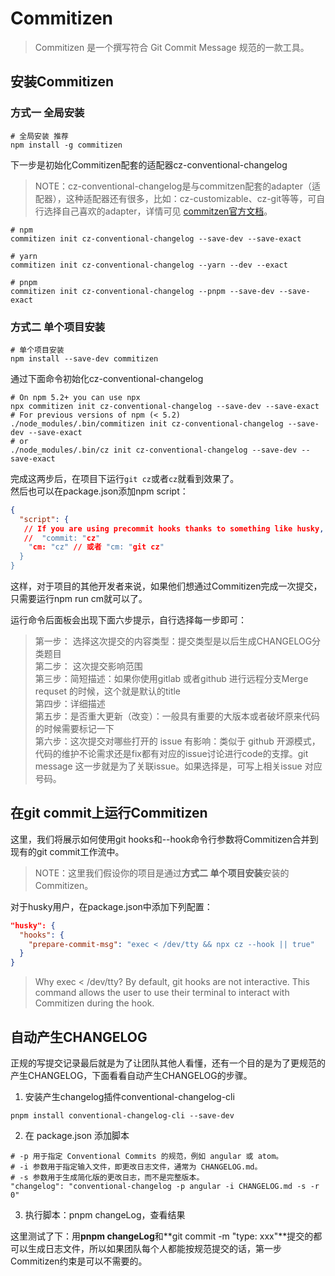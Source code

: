 # Commitizen
> Commitizen 是一个撰写符合 Git Commit Message 规范的一款工具。

## 安装Commitizen
### 方式一 全局安装
```shell
# 全局安装 推荐
npm install -g commitizen
```
下一步是初始化Commitizen配套的适配器cz-conventional-changelog

> NOTE：cz-conventional-changelog是与commitzen配套的adapter（适配器），这种适配器还有很多，比如：cz-customizable、cz-git等等，可自行选择自己喜欢的adapter，详情可见 [commitzen官方文档](https://www.npmjs.com/package/commitizen)。

```shell
# npm
commitizen init cz-conventional-changelog --save-dev --save-exact

# yarn
commitizen init cz-conventional-changelog --yarn --dev --exact

# pnpm
commitizen init cz-conventional-changelog --pnpm --save-dev --save-exact
```
### 方式二 单个项目安装
```shell
# 单个项目安装
npm install --save-dev commitizen
```
通过下面命令初始化cz-conventional-changelog
```shell
# On npm 5.2+ you can use npx
npx commitizen init cz-conventional-changelog --save-dev --save-exact
# For previous versions of npm (< 5.2)
./node_modules/.bin/commitizen init cz-conventional-changelog --save-dev --save-exact
# or
./node_modules/.bin/cz init cz-conventional-changelog --save-dev --save-exact
```
完成这两步后，在项目下运行`git cz`或者`cz`就看到效果了。  
然后也可以在package.json添加npm script：
```json
{
  "script": {
   // If you are using precommit hooks thanks to something like husky, you will need to name your script something other than "commit" (e.g. "cm": "cz"). 
   //  "commit: "cz" 
    "cm: "cz" // 或者 "cm: "git cz"
  }
}
```
这样，对于项目的其他开发者来说，如果他们想通过Commitizen完成一次提交，只需要运行npm run cm就可以了。

运行命令后面板会出现下面六步提示，自行选择每一步即可：
> 第一步： 选择这次提交的内容类型：提交类型是以后生成CHANGELOG分类题目  
> 第二步： 这次提交影响范围  
> 第三步：简短描述：如果你使用gitlab 或者github 进行远程分支Merge requset 的时候，这个就是默认的title  
> 第四步：详细描述  
> 第五步：是否重大更新（改变）：一般具有重要的大版本或者破坏原来代码的时候需要标记一下  
> 第六步：这次提交对哪些打开的 issue 有影响：类似于 github 开源模式，代码的维护不论需求还是fix都有对应的issue讨论进行code的支撑。git message 这一步就是为了关联issue。如果选择是，可写上相关issue 对应号码。

## 在git commit上运行Commitizen
这里，我们将展示如何使用git hooks和--hook命令行参数将Commitizen合并到现有的git commit工作流中。

> NOTE：这里我们假设你的项目是通过**方式二 单个项目安装**安装的Commitizen。

对于husky用户，在package.json中添加下列配置：
```json
"husky": {
  "hooks": {
    "prepare-commit-msg": "exec < /dev/tty && npx cz --hook || true"
  }
}
```
> Why exec < /dev/tty? By default, git hooks are not interactive. This command allows the user to use their terminal to interact with Commitizen during the hook.

## 自动产生CHANGELOG
正规的写提交记录最后就是为了让团队其他人看懂，还有一个目的是为了更规范的产生CHANGELOG，下面看看自动产生CHANGELOG的步骤。
1. 安装产生changelog插件conventional-changelog-cli
```shell
pnpm install conventional-changelog-cli --save-dev
```
2. 在 package.json 添加脚本
```shell
# -p 用于指定 Conventional Commits 的规范，例如 angular 或 atom。
# -i 参数用于指定输入文件，即更改日志文件，通常为 CHANGELOG.md。
# -s 参数用于生成简化版的更改日志，而不是完整版本。
"changelog": "conventional-changelog -p angular -i CHANGELOG.md -s -r 0"
```
3. 执行脚本：pnpm changeLog，查看结果

这里测试了下：用**pnpm changeLog**和**git commit -m "type: xxx"**提交的都可以生成日志文件，所以如果团队每个人都能按规范提交的话，第一步Commitizen约束是可以不需要的。